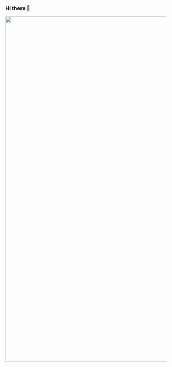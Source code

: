 ### Hi there 👋
<div id="header" align="center">
  <img src="https://img.freepik.com/free-vector/isometric-typography-message-hello_23-2148461975.jpg?w=1480&t=st=1706106205~exp=1706106805~hmac=30ec5f925bc904420df0ce110162a3860a936f4c2e6e5d4f9cd0c42d6609b14e" width="1080"/>
</div>

<!--
**TanabutPapakho/TanabutPapakho** is a ✨ _special_ ✨ repository because its `README.md` (this file) appears on your GitHub profile.

Here are some ideas to get you started:

- 🔭 I’m currently working on ...
- 🌱 I’m currently learning ...
- 👯 I’m looking to collaborate on ...
- 🤔 I’m looking for help with ...
- 💬 Ask me about ...
- 📫 How to reach me: ...
- 😄 Pronouns: ...
- ⚡ Fun fact: ...
-->

